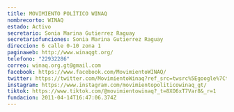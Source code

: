 ```yaml
---
title: MOVIMIENTO POLÍTICO WINAQ
nombrecorto: WINAQ
estado: Activo
secretario: Sonia Marina Gutierrez Raguay
secretariofunciones: Sonia Marina Gutierrez Raguay
direccion: 6 calle 0-10 zona 1
paginaweb: http://www.winaqgt.org/
telefono: "22932286"
correo: winaq.org.gt@gmail.com
facebook: https://www.facebook.com/MovimientoWINAQ/
twitter: https://twitter.com/MovimientoWinaq?ref_src=twsrc%5Egoogle%7Ctwcamp%5Eserp%7Ctwgr%5Eauthor
instagram: https://www.instagram.com/movimientopoliticowinaq_gt/
tiktok: https://www.tiktok.com/@movimientowinaq?_t=8XO6xT7Var8&_r=1
fundacion: 2011-04-14T16:47:06.374Z
---
```

